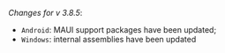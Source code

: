 _Changes for v 3.8.5_:
- `Android`: MAUI support packages have been updated;
- `Windows`: internal assemblies have been updated
